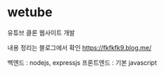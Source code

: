 # wetube

유튜브 클론 웹사이트 개발

내용 정리는 블로그에서 확인 https://fkfkfk9.blog.me/

백엔드 : nodejs, expressjs
프론트엔드 : 기본 javascript